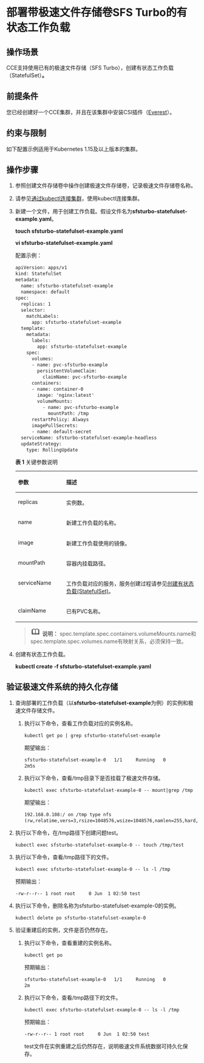 # 部署带极速文件存储卷SFS Turbo的有状态工作负载<a name="cce_10_0273"></a>

## 操作场景<a name="section1062914713566"></a>

CCE支持使用已有的极速文件存储（SFS Turbo），创建有状态工作负载（StatefulSet）**。**

## 前提条件<a name="section13181839131510"></a>

您已经创建好一个CCE集群，并且在该集群中安装CSI插件（[Everest](everest（系统资源插件-必装）.md)）。

## 约束与限制<a name="section946015116135"></a>

如下配置示例适用于Kubernetes 1.15及以上版本的集群。

## 操作步骤<a name="section1530655595611"></a>

1.  参照创建文件存储卷中操作创建极速文件存储卷，记录极速文件存储卷名称。
2.  请参见[通过kubectl连接集群](通过kubectl连接集群.md)，使用kubectl连接集群。
3.  新建一个文件，用于创建工作负载。假设文件名为**sfsturbo-statefulset-example**.**yaml**。

    **touch sfsturbo-statefulset-example.yaml**

    **vi sfsturbo-statefulset-example.yaml**

    配置示例：

    ```
    apiVersion: apps/v1
    kind: StatefulSet
    metadata:
      name: sfsturbo-statefulset-example
      namespace: default
    spec:
      replicas: 1
      selector:
        matchLabels:
          app: sfsturbo-statefulset-example
      template:
        metadata:
          labels:
            app: sfsturbo-statefulset-example
        spec:
          volumes: 
          - name: pvc-sfsturbo-example 
            persistentVolumeClaim:
              claimName: pvc-sfsturbo-example     
          containers:
          - name: container-0
            image: 'nginx:latest'
            volumeMounts:
              - name: pvc-sfsturbo-example
                mountPath: /tmp
          restartPolicy: Always
          imagePullSecrets:
          - name: default-secret 
      serviceName: sfsturbo-statefulset-example-headless
      updateStrategy:
        type: RollingUpdate
    ```

    **表 1**  关键参数说明

    <a name="table1739110557150"></a>
    <table><thead align="left"><tr id="row439135512158"><th class="cellrowborder" valign="top" width="26.43%" id="mcps1.2.3.1.1"><p id="p11391105571516"><a name="p11391105571516"></a><a name="p11391105571516"></a>参数</p>
    </th>
    <th class="cellrowborder" valign="top" width="73.57000000000001%" id="mcps1.2.3.1.2"><p id="p439255513157"><a name="p439255513157"></a><a name="p439255513157"></a>描述</p>
    </th>
    </tr>
    </thead>
    <tbody><tr id="row739215556154"><td class="cellrowborder" valign="top" width="26.43%" headers="mcps1.2.3.1.1 "><p id="p10106112010189"><a name="p10106112010189"></a><a name="p10106112010189"></a>replicas</p>
    </td>
    <td class="cellrowborder" valign="top" width="73.57000000000001%" headers="mcps1.2.3.1.2 "><p id="p23923555150"><a name="p23923555150"></a><a name="p23923555150"></a>实例数。</p>
    </td>
    </tr>
    <tr id="row18143134041612"><td class="cellrowborder" valign="top" width="26.43%" headers="mcps1.2.3.1.1 "><p id="p11431840161611"><a name="p11431840161611"></a><a name="p11431840161611"></a>name</p>
    </td>
    <td class="cellrowborder" valign="top" width="73.57000000000001%" headers="mcps1.2.3.1.2 "><p id="p714434016164"><a name="p714434016164"></a><a name="p714434016164"></a>新建工作负载的名称。</p>
    </td>
    </tr>
    <tr id="row1339295514152"><td class="cellrowborder" valign="top" width="26.43%" headers="mcps1.2.3.1.1 "><p id="p83921559156"><a name="p83921559156"></a><a name="p83921559156"></a>image</p>
    </td>
    <td class="cellrowborder" valign="top" width="73.57000000000001%" headers="mcps1.2.3.1.2 "><p id="p1839395518152"><a name="p1839395518152"></a><a name="p1839395518152"></a>新建工作负载使用的镜像。</p>
    </td>
    </tr>
    <tr id="row1339365571519"><td class="cellrowborder" valign="top" width="26.43%" headers="mcps1.2.3.1.1 "><p id="p239365513155"><a name="p239365513155"></a><a name="p239365513155"></a>mountPath</p>
    </td>
    <td class="cellrowborder" valign="top" width="73.57000000000001%" headers="mcps1.2.3.1.2 "><p id="p10393455131513"><a name="p10393455131513"></a><a name="p10393455131513"></a>容器内挂载路径。</p>
    </td>
    </tr>
    <tr id="row19843742102014"><td class="cellrowborder" valign="top" width="26.43%" headers="mcps1.2.3.1.1 "><p id="p131115042015"><a name="p131115042015"></a><a name="p131115042015"></a>serviceName</p>
    </td>
    <td class="cellrowborder" valign="top" width="73.57000000000001%" headers="mcps1.2.3.1.2 "><p id="p15831142152010"><a name="p15831142152010"></a><a name="p15831142152010"></a>工作负载对应的服务，服务创建过程请参见<a href="创建有状态负载(StatefulSet).md">创建有状态负载(StatefulSet)</a>。</p>
    </td>
    </tr>
    <tr id="row12841184262014"><td class="cellrowborder" valign="top" width="26.43%" headers="mcps1.2.3.1.1 "><p id="p15151719152119"><a name="p15151719152119"></a><a name="p15151719152119"></a>claimName</p>
    </td>
    <td class="cellrowborder" valign="top" width="73.57000000000001%" headers="mcps1.2.3.1.2 "><p id="p2831114232019"><a name="p2831114232019"></a><a name="p2831114232019"></a>已有PVC名称。</p>
    </td>
    </tr>
    </tbody>
    </table>

    >![](public_sys-resources/icon-note.gif) **说明：** 
    >spec.template.spec.containers.volumeMounts.name和spec.template.spec.volumes.name有映射关系，必须保持一致。

4.  创建有状态工作负载。

    **kubectl create -f  sfsturbo-statefulset-example.yaml**


## 验证极速文件系统的持久化存储<a name="section179416310352"></a>

1.  查询部署的工作负载（以**sfsturbo-statefulset-example**为例）的实例和极速文件存储文件。
    1.  执行以下命令，查看工作负载对应的实例名称。

        ```
        kubectl get po | grep sfsturbo-statefulset-example
        ```

        期望输出：

        ```
        sfsturbo-statefulset-example-0   1/1     Running   0          2m5s
        ```

    2.  执行以下命令，查看/tmp目录下是否挂载了极速文件存储。

        ```
        kubectl exec sfsturbo-statefulset-example-0 -- mount|grep /tmp
        ```

        期望输出：

        ```
        192.168.0.108:/ on /tmp type nfs (rw,relatime,vers=3,rsize=1048576,wsize=1048576,namlen=255,hard,nolock,noresvport,proto=tcp,timeo=600,retrans=2,sec=sys,mountaddr=192.168.0.108,mountvers=3,mountport=20048,mountproto=tcp,local_lock=all,addr=192.168.0.108)
        ```

2.  执行以下命令，在/tmp路径下创建问题test。

    ```
    kubectl exec sfsturbo-statefulset-example-0 -- touch /tmp/test
    ```

3.  执行以下命令，查看/tmp路径下的文件。

    ```
    kubectl exec sfsturbo-statefulset-example-0 -- ls -l /tmp
    ```

    预期输出：

    ```
    -rw-r--r-- 1 root root     0 Jun  1 02:50 test
    ```

4.  执行以下命令，删除名称为sfsturbo-statefulset-example-0的实例。

    ```
    kubectl delete po sfsturbo-statefulset-example-0
    ```

5.  验证重建后的实例，文件是否仍然存在。
    1.  执行以下命令，查看重建的实例名称。

        ```
        kubectl get po
        ```

        预期输出：

        ```
        sfsturbo-statefulset-example-0   1/1     Running   0          2m
        ```

    2.  执行以下命令，查看/tmp路径下的文件。

        ```
        kubectl exec sfsturbo-statefulset-example-0 -- ls -l /tmp
        ```

        预期输出：

        ```
        -rw-r--r-- 1 root root     0 Jun  1 02:50 test
        ```

        test文件在实例重建之后仍然存在，说明极速文件系统数据可持久化保存。



